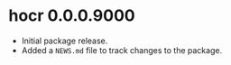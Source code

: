 # hocr 0.0.0.9000

* Initial package release.
* Added a `NEWS.md` file to track changes to the package.
